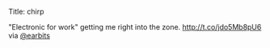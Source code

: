 Title: chirp

"Electronic for work" getting me right into the zone. <a href="http://t.co/jdo5Mb8pU6">http://t.co/jdo5Mb8pU6</a> via <a href="http://twitter.com/earbits">@earbits</a>
